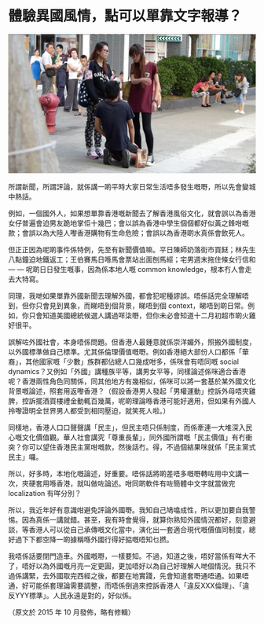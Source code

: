 # 體驗異國風情，點可以單靠文字報導？

![睇新聞，會以為香港嘅女仔個個都咁野蠻](./_images/konggirl.jpg)

所謂新聞，所謂評論，就係講一啲平時大家日常生活唔多發生嘅嘢，所以先會變城中熱話。

例如，一個國外人，如果想單靠香港嘅新聞去了解香港風俗文化，就會誤以為香港女仔普遍會迫男友跪地掌佢十幾巴；會以誤為香港中學生個個都好似黃之鋒咁嘅款；會誤以為大陸人嚟香港購物有生命危險；會誤以為香港啲水真係會飲死人。

但正正因為呢啲事件係特例，先至有新聞價值嘛。平日陳師奶落街市買餸；林先生八點鐘迫地鐵返工；王伯賽馬日喺馬會票站出面刨馬經；宅男週末拖住條女行信和 — — 呢啲日日發生嘅事，因為係本地人嘅 common knowledge，根本冇人會走去大特寫。

同理，我哋如果單靠外國新聞去理解外國，都會犯呢種謬誤。唔係話完全理解唔到，但你只會見到異象，而睇唔到個背景，睇唔到個 context，睇唔到啲日常。例如，你只會知道美國總統候選人講過咩柒嘢，但你未必會知道十二月初超市啲火雞好很平。

誤解咗外國社會，本身唔係問題。但香港人最鍾意就係崇洋媚外，照搬外國制度，以外國標準做自己標準。尤其係倫理價值嘅嘢。例如香港絕大部份人口都係「華裔」，其他國家嘅「少數」族群都佔總人口幾成咁多，係咪會有唔同嘅 social dynamics？又例如「外國」講種族平等，講男女平等，同樣論述係咪適合香港呢？香港兩性角色同關係，同其他地方有幾相似，係咪可以將一套基於某外國文化背景嘅論述，照套用返嚟香港？（假設香港男人發起「男權運動」控訴外母唔夾雞脾，控訴擺酒買樓禮金動輒百幾萬，呢啲理論喺香港可能好適用，但如果有外國人拎嚟證明全世界男人都受到相同壓迫，就笑死人啦。）

同樣地，香港人口口聲聲講「民主」，但民主唔只係制度，而係牽連一大堆深入民心嘅文化價值觀。華人社會講究「尊重長輩」，同外國所謂嘅「民主價值」有冇衝突？你可以望住香港民主黨咁嘅款，然後話冇。得，不過個結果咪就係「民主黨式民主」囉。

所以，好多時，本地化嘅論述，好重要。唔係話將啲差唔多嘅嘢轉咗用中文講一次，夾硬套用喺香港，就叫做咗論述。咁同啲軟件有咗簡體中文字就當做完 localization 有咩分別？

所以，我近年好有意識咁避免評論外國嘢。我知自己鳩噏成性，所以更加要自我警惕。因為真係一講就錯。甚至，我有時會覺得，就算你熟知外國情況都好，刻意避談，等香港人可以從自己承傳嘅文化當中，演化出一套適合現代嘅價值同制度，總好過下下都空降一啲據稱喺外國行得好掂嘅唔知乜撚。

我唔係話要閉門造車。外國嘅嘢，一樣要知。不過，知道之後，唔好當係有咩大不了，唔好以為外國嘅月亮一定更圓，更加唔好以為自己好理解人哋個情況。我只不過係講緊，去外國取完西經之後，都要在地實踐，先會知道套嘢通唔通。如果唔通，好可能係套理論需要調整，而唔係倒過來控訴香港人「違反XXX倫理」、「違反YYY標準」。人民永遠是對的，好似係。

（原文於 2015 年 10 月發佈，略有修輯）

